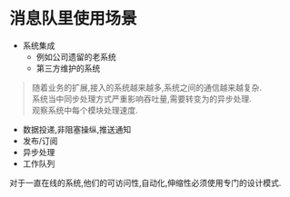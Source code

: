 # 消息队里使用场景

- 系统集成
    - 例如公司遗留的老系统
    - 第三方维护的系统

> 随着业务的扩展,接入的系统越来越多,系统之间的通信越来越复杂.   
> 系统当中同步处理方式严重影响吞吐量,需要转变为的异步处理.  
> 观察系统中每个模块处理速度.  

- 数据投递,非阻塞操纵,推送通知
- 发布/订阅
- 异步处理
- 工作队列

对于一直在线的系统,他们的可访问性,自动化,伸缩性必须使用专门的设计模式.





